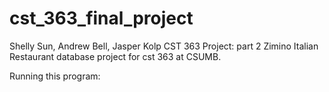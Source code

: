 # cst_363_final_project
Shelly Sun, Andrew Bell, Jasper Kolp
CST 363
Project: part 2
Zimino Italian Restaurant database project for cst 363 at CSUMB. 

Running this program:

